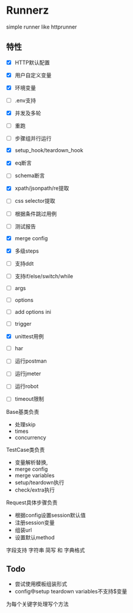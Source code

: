 # Runnerz

simple runner like httprunner

## 特性
- [x] HTTP默认配置
- [x] 用户自定义变量
- [x] 环境变量
- [ ] .env支持
- [x] 并发及多轮
- [ ] 重跑
- [ ] 步骤组并行运行
- [x] setup_hook/teardown_hook
- [x] eq断言
- [ ] schema断言
- [x] xpath/jsonpath/re提取
- [ ] css selector提取
- [ ] 根据条件跳过用例
- [ ] 测试报告
- [x] merge config
- [x] 多级steps
- [ ] 支持ddt
- [ ] 支持if/else/switch/while
- [ ] args
- [ ] options
- [ ] add options ini
- [ ] trigger
- [x] unittest用例
- [ ] har
- [ ] 运行postman
- [ ] 运行jmeter
- [ ] 运行robot
- [ ] timeout限制


Base基类负责
* 处理skip
* times
* concurrency



TestCase类负责
* 变量解析替换,
* merge config
* merge variables
* setup/teardown执行
* check/extra执行



Request具体步骤负责
* 根据config设置session默认值
* 注册session变量
* 组装url
* 设置默认method


字段支持 字符串 简写 和 字典格式

## Todo
* 尝试使用模板组装形式
* config中setup teardown variables不支持$变量


为每个关键字处理写个方法